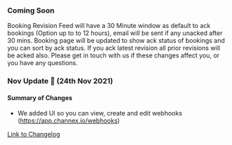 ### Coming Soon
Booking Revision Feed will have a 30 Minute window as default to ack bookings (Option up to to 12 hours), email will be sent if any unacked after 30 mins. Booking page will be updated to show ack status of bookings and you can sort by ack status. If you ack latest revision all prior revisions will be acked also. Please get in touch with us if these changes affect you, or you have any questions.

### Nov Update 🚀 (24th Nov 2021)

#### Summary of Changes
- We added UI so you can view, create and edit webhooks (https://app.channex.io/webhooks)

[Link to Changelog](https://docs.channex.io/changelog)
